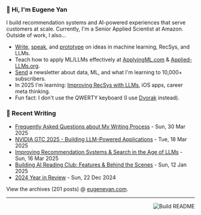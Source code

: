### 👋 Hi, I'm Eugene Yan

I build recommendation systems and AI-powered experiences that serve customers at scale. Currently, I'm a Senior Applied Scientist at Amazon. Outside of work, I also...

- [Write](https://eugeneyan.com/writing/), [speak](https://eugeneyan.com/speaking/), and [prototype](https://eugeneyan.com/prototyping/) on ideas in machine learning, RecSys, and LLMs.
- Teach how to apply ML/LLMs effectively at [ApplyingML.com](https://applyingml.com) & [Applied-LLMs.org](https://applied-llms.org).
- [Send](https://eugeneyan.com/subscribe/) a newsletter about data, ML, and what I'm learning to 10,000+ subscribers.
- In 2025 I'm learning: [Improving RecSys with LLMs](https://eugeneyan.com/writing/recsys-llm/), iOS apps, career meta thinking.
- Fun fact: I don't use the QWERTY keyboard (I use [Dvorak](https://en.wikipedia.org/wiki/Dvorak_keyboard_layout) instead).

### 📝 Recent Writing

<!-- writing starts -->
* [Frequently Asked Questions about My Writing Process](https://eugeneyan.com//writing/writing-faq/) - Sun, 30 Mar 2025
* [NVIDIA GTC 2025 - Building LLM-Powered Applications](https://eugeneyan.com//speaking/nvidia-gtc-2025/) - Tue, 18 Mar 2025
* [Improving Recommendation Systems & Search in the Age of LLMs](https://eugeneyan.com//writing/recsys-llm/) - Sun, 16 Mar 2025
* [Building AI Reading Club: Features & Behind the Scenes](https://eugeneyan.com//writing/aireadingclub/) - Sun, 12 Jan 2025
* [2024 Year in Review](https://eugeneyan.com//writing/2024-review/) - Sun, 22 Dec 2024
<!-- writing ends -->

View the archives (<!-- writing_count starts -->201<!-- writing_count ends --> posts) @ [eugeneyan.com](https://eugeneyan.com).

---
<a href="https://github.com/eugeneyan/eugeneyan/actions"><img src="https://github.com/eugeneyan/eugeneyan/workflows/Build%20README/badge.svg" align="right" alt="Build README"></a>
